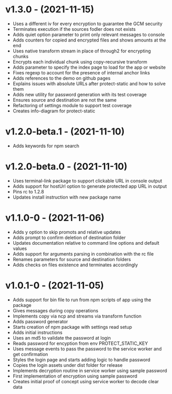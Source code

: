 # v1.3.0 - (2021-11-15)

- Uses a different iv for every encryption to guarantee the GCM security
- Terminates execution if the sources fodler does not exists
- Adds quiet option parameter to print only relevant messages to console
- Adds counters for copied and encrypted files and shows amounts at the end
- Uses native transform stream in place of through2 for encrypting chunks
- Encrypts each individual chunk using copy-recursive transform
- Adds parameter to specify the index page to load for the app or website
- Fixes regexp to account for the presence of internal anchor links
- Adds references to the demo on github pages
- Explains issues with absolute URLs after protect-static and how to solve them
- Adds new utility for password generation with its test coverage
- Ensures source and destination are not the same
- Refactoring of settings module to support test coverage
- Creates info-diagram for protect-static

# v1.2.0-beta.1 - (2021-11-10)

- Adds keywords for npm search

# v1.2.0-beta.0 - (2021-11-10)

- Uses terminal-link package to support clickable URL in console output
- Adds support for hostUrl option to generate protected app URL in output
- Pins rc to 1.2.8
- Updates install instruction with new package name

# v1.1.0-0 - (2021-11-06)

- Adds y option to skip promots and relative updates
- Adds prompt to confirm deletion of destination folder
- Updates documentation relative to command line options and default values
- Adds support for arguments parsing in combination with the rc file
- Renames parameters for source and destination folders
- Adds checks on files existence and terminates accordingly

# v1.0.1-0 - (2021-11-05)

- Adds support for bin file to run from npm scripts of app using the package
- Gives messages during copy operations
- Implements copy via ncp and streams via transform function
- Adds password generator
- Starts creation of npm package with settings read setup
- Adds initial instructions
- Uses an md5 to validate the password at login
- Reads password for encyption from env PROTECT_STATIC_KEY
- Uses message events to pass the password to the service worker and get confirmation
- Styles the login page and starts adding logic to handle password
- Copies the login assets under dist folder for release
- Implements decryption routine in service worker using sample password
- First implementation of encryption using sample password
- Creates initial proof of concept using service worker to decode clear data
